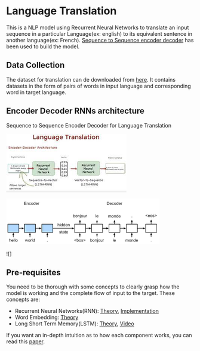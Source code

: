 
# Language Translation

This is a NLP model using Recurrent Neural Networks to translate an input sequence in a particular Language(ex: english) to its equivalent sentence in another language(ex: French).
[Sequence to Sequence encoder decoder](https://towardsdatascience.com/understanding-encoder-decoder-sequence-to-sequence-model-679e04af4346) has been used to build the model.


## Data Collection

The dataset for translation can de downloaded from [here](http://www.manythings.org/anki/).
It contains datasets in the form of pairs of words in input language and corresponding word in target language.


  
## Encoder Decoder RNNs architecture 
Sequence to Sequence Encoder Decoder for Language Translation

![](https://github.com/Pratik007-og/Language_Translation/blob/main/eng-fra.jpg)<br>

![](https://github.com/Pratik007-og/Language_Translation/blob/main/seq2seq.png)

![]


## Pre-requisites
You need to be thorough with some concepts to clearly grasp how the model is working and the complete flow of input to the target.
These concepts are:

- Recurrent Neural Networks(RNN): [Theory](https://www.geeksforgeeks.org/introduction-to-recurrent-neural-network/), [Implementation](https://www.tensorflow.org/guide/keras/rnn)
- Word Embedding: [Theory](https://machinelearningmastery.com/what-are-word-embeddings/)
- Long Short Term Memory(LSTM): [Theory](https://www.geeksforgeeks.org/understanding-of-lstm-networks/), [Video](https://www.youtube.com/watch?v=eCvz-kB4yko)

If you want an in-depth intuition as to how each component works, you can read this [paper](https://arxiv.org/pdf/1909.09586v1.pdf).

  
